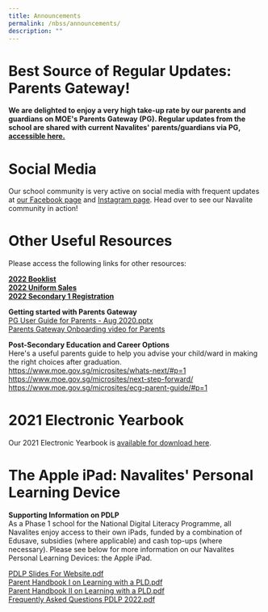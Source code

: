 ```yaml
---
title: Announcements
permalink: /nbss/announcements/
description: ""
---
```

# Best Source of Regular Updates: Parents Gateway!
**We are delighted to enjoy a very high take-up rate by our parents and guardians on MOE's Parents Gateway (PG). Regular updates from the school are shared with current Navalites' parents/guardians via PG, [accessible here.](https://pg.moe.edu.sg/)**


# Social Media
Our school community is very active on social media with frequent updates at [our Facebook page](https://www.facebook.com/navalbasesec) and [Instagram page](https://www.instagram.com/navalbasesec/). Head over to see our Navalite community in action! 

# Other Useful Resources
<p>Please access the following links for other resources:
<p>
<a href="/for-navalities/timetable-booklist-n-uniform/booklist-2022" target="_blank" rel="noopener"><strong>2022 Booklist</strong></a><br /><a href="/for-navalities/timetable-booklist-n-uniform/school-uniform" target="_blank" rel="noopener"><strong>2022 Uniform Sales</strong></a><br /><strong><a href="/parents-at-nbss/2022-secondary-1-registration" target="">2022 Secondary 1 Registration</a></strong></p>
<p><strong>Getting started with Parents Gateway<br /></strong><a href="https://navalbasesec.moe.edu.sg/qql/slot/u538/PG%20User%20Guide%20for%20Parents%20-%20Aug%202020.pptx">PG User Guide for Parents - Aug 2020.pptx</a>&nbsp;<br /><a href="https://www.youtube.com/embed/tW9jwyuovOo" target="_blank" rel="noopener">Parents Gateway Onboarding video for Parents</a></p>
<p><strong>Post-Secondary Education and Career Options<br /></strong>Here's a useful parents guide to help you advise your child/ward in making the right choices after graduation. <br /><a href="https://www.moe.gov.sg/microsites/whats-next/#p=1" target="">https://www.moe.gov.sg/microsites/whats-next/#p=1</a><br /><a href="https://www.moe.gov.sg/microsites/next-step-forward/" target="">https://www.moe.gov.sg/microsites/next-step-forward/</a><br /><a href="https://www.moe.gov.sg/microsites/ecg-parent-guide/#p=1" target="">https://www.moe.gov.sg/microsites/ecg-parent-guide/#p=1</a></p>


# 2021 Electronic Yearbook
<p>Our 2021 Electronic Yearbook is <a href="https://drive.google.com/drive/folders/1Nz8hISJdGzdwJt6gkyXvSQHi2-lThDcB?usp=sharing" target="_blank" rel="noopener">available for download here</a>.
	
# The Apple iPad: Navalites' Personal Learning Device
	
<p><strong>Supporting Information on PDLP</strong><br />As a Phase 1 school for the National Digital Literacy Programme, all Navalites enjoy access to their own iPads, funded by a combination of Edusave, subsidies (where applicable) and cash top-ups (where necessary). Please see below for more information on our Navalites Personal Learning Devices: the Apple iPad. <p></p>
<a href="/files/PDLP%20Slides%20For%20Website.pdf">PDLP Slides For Website.pdf</a><br /><a href="/files/Parent%20Handbook%20I%20on%20Learning%20with%20a%20PLD.pdf">Parent Handbook I on Learning with a PLD.pdf</a><br /><a href="/files/Parent%20Handbook%20II%20on%20Learning%20with%20a%20PLD.pdf">Parent Handbook II on Learning with a PLD.pdf</a><br /><a href="/files/Frequently%20Asked%20Questions%20PDLP%202022.pdf">Frequently Asked Questions PDLP 2022.pdf</a></p>
